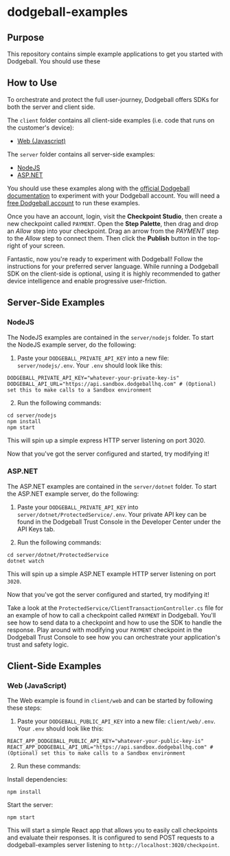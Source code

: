 # dodgeball-examples

## Purpose
This repository contains simple example applications to get you started with Dodgeball. You should use these

## How to Use
To orchestrate and protect the full user-journey, Dodgeball offers SDKs for both the server and client side.

The `client` folder contains all client-side examples (i.e. code that runs on the customer's device):
- [Web (Javascript)](#web-javascript)

The `server` folder contains all server-side examples:
- [NodeJS](#nodejs)
- [ASP.NET](#asp-net-example)

You should use these examples along with the [official Dodgeball documentation](https://docs.dodgeballhq.com) to experiment with your Dodgeball account. You will need a [free Dodgeball account](https://app.dodgeballhq.com/signup) to run these examples. 

Once you have an account, login, visit the **Checkpoint Studio**, then create a new checkpoint called `PAYMENT`. Open the **Step Palette**, then drag and drop an *Allow* step into your checkpoint. Drag an arrow from the *PAYMENT* step to the *Allow* step to connect them. Then click the **Publish** button in the top-right of your screen.

Fantastic, now you're ready to experiment with Dodgeball! Follow the instructions for your preferred server language. While running a Dodgeball SDK on the client-side is optional, using it is highly recommended to gather device intelligence and enable progressive user-friction.

## Server-Side Examples

### NodeJS

The NodeJS examples are contained in the `server/nodejs` folder. To start the NodeJS example server, do the following:

1. Paste your `DODGEBALL_PRIVATE_API_KEY` into a new file: `server/nodejs/.env`. Your `.env` should look like this:

```
DODGEBALL_PRIVATE_API_KEY="whatever-your-private-key-is"
DODGEBALL_API_URL="https://api.sandbox.dodgeballhq.com" # (Optional) set this to make calls to a Sandbox environment
```

2. Run the following commands:

```
cd server/nodejs
npm install
npm start
```

This will spin up a simple express HTTP server listening on port 3020.

Now that you've got the server configured and started, try modifying it!

### ASP.NET

The ASP.NET examples are contained in the `server/dotnet` folder. To start the ASP.NET example server, do the following:

1. Paste your `DODGEBALL_PRIVATE_API_KEY` into `server/dotnet/ProtectedService/.env`. Your private API key can be found in the Dodgeball Trust Console in the Developer Center under the API Keys tab.

2. Run the following commands:

```
cd server/dotnet/ProtectedService
dotnet watch
```

This will spin up a simple ASP.NET example HTTP server listening on port `3020`.

Now that you've got the server configured and started, try modifying it!

Take a look at the `ProtectedService/ClientTransactionController.cs` file for an example of how to call a checkpoint called `PAYMENT` in Dodgeball. You'll see how to send data to a checkpoint and how to use the SDK to handle the response. Play around with modifying your `PAYMENT` checkpoint in the Dodgeball Trust Console to see how you can orchestrate your application's trust and safety logic.

## Client-Side Examples

### Web (JavaScript)

The Web example is found in `client/web` and can be started by following these steps:

1. Paste your `DODGEBALL_PUBLIC_API_KEY` into a new file: `client/web/.env`. Your `.env` should look like this:

```
REACT_APP_DODGEBALL_PUBLIC_API_KEY="whatever-your-public-key-is"
REACT_APP_DODGEBALL_API_URL="https://api.sandbox.dodgeballhq.com" # (Optional) set this to make calls to a Sandbox environment
```

2. Run these commands:

Install dependencies:
```
npm install
```

Start the server:
```
npm start
```

This will start a simple React app that allows you to easily call checkpoints and evaluate their responses. It is configured to send POST requests to a dodgeball-examples server listening to `http://localhost:3020/checkpoint`.
